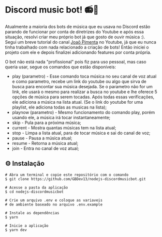 # Discord music bot! 📻🕺

Atualmente a maioria dos bots de música que eu usava no Discord estão parando de funcionar por conta de diretrizes do Youtube e após essa situação, resolvi criar meu próprio bot já que gosto de ouvir música :).
Segui um breve tutorial do canal [Joaõ Pimenta](https://www.youtube.com/channel/UCwjYDpz6Vp5csN-DWm_fUhQ) no Youtube, já que eu nunca tinha trabalhado com nada relacionado a criação de bots! Então iniciei o projeto com ele e depois finalizei adicionando features por conta própria.

O bot não está nada "profissional" pois fiz para uso pessoal, mas caso queria usar, segue os comandos que estão disponíveis:
* play (parametro) - Esse comando toca música no seu canal de voz atual e como parametro, recebe um link do youtube ou algo que sirva de busca para encontar sua música desejada. Se o parametro não for um link, ele usará o mesmo para realizar a busca no youtube e lhe oferece 5 opções de música para serem tocadas. Após todas essas verificações, ele adiciona a música na lista atual. (Se o link do youtube for uma playlist, ele adiciona todas as musicas na lista);
* playnow (parametro) - Mesmo funcionamento do comando play, porém usando ele, a música irá tocar instantaneamente;
* skip - Pula para a próxima música;
* current - Mostra quantas músicas tem na lista atual;
* stop - Limpa a lista atual, para de tocar música e sai do canal de voz;
* pause - Pausa a música atual;
* resume - Retorna a música atual;
* join - Entra no canal de voz atual;

## ⚙️ Instalação
```
# Abra um terminal e copie este repositório com o comando
$ git clone https://github.com/GBDev13/nodejs-discordmusicbot.git
```

```
# Acesse a pasta da aplicação
$ cd nodejs-discordmusicbot

# Crie um arquivo .env e coloque as variaveis
# de ambiente baseado no arquivo .env.example

# Instale as dependências
$ yarn

# Inicie a aplicação
$ yarn dev

```
